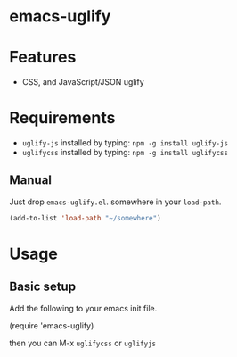 # emacs-uglify

# Features
* CSS, and JavaScript/JSON uglify

# Requirements

* `uglify-js` installed by typing: `npm -g install uglify-js`
* `uglifycss` installed by typing: `npm -g install uglifycss`

## Manual

Just drop `emacs-uglify.el`. somewhere in your `load-path`.

```lisp
(add-to-list 'load-path "~/somewhere")
```


# Usage

## Basic setup

Add the following to your emacs init file.

(require 'emacs-uglify)

then you can M-x `uglifycss` or `uglifyjs`